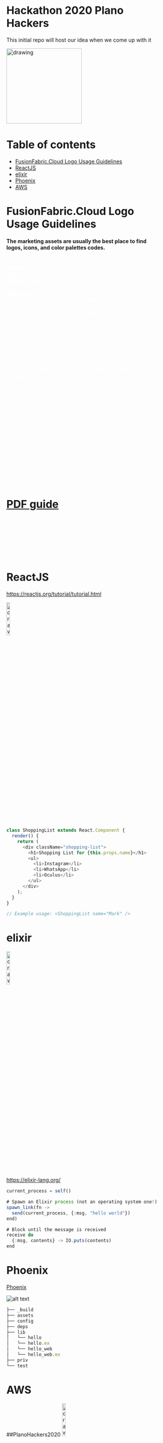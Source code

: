 Hackathon 2020 Plano Hackers
=========

This initial repo will host our idea when we come up with it 

<img src="https://images.fineartamerica.com/images/artworkimages/mediumlarge/1/red-big-question-mark-and-toon-man-faq-ask-search-concepts-michal-bednarek.jpg" alt="drawing" width="200"/>


Table of contents
=================

<!--ts-->
   * [FusionFabric.Cloud Logo Usage Guidelines](#FusionFabric.Cloud-Logo-Usage-Guidelines)
   * [ReactJS](#ReactJS)
   * [elixir](#elixir)
   * [Phoenix](#Phoenix)
   * [AWS](#AWS)
<!--te-->

FusionFabric.Cloud Logo Usage Guidelines
============
#### The marketing assets are usually the best place to find logos, icons, and color palettes codes. 


<!DOCTYPE html>
<html>
    <head>
    <meta name="viewport" content="width=device-width, initial-scale=1">
    <style>
      * { box-sizing: border-box;}
        .column {
            float: left;
            width: 33%;
            padding: 5px;
            height: 400px;
        }
        .row {
            width: 100%;
            padding: 5px;
            height: 600px;
        }
        .body {
          background-image: url('https://raw.githubusercontent.com/PlanoHackers2020/HackathonInitRepo/main/photos/cl1.JPG');
        } 
    </style>
    </head>
    <body>
    <div class="row" style="background-image: url('https://www.plexiglas.de/files/plexiglas-content/main/produkte/plexiglas/trendfarben/trendfarbe_2018.jpg'" >
      <div style="text-align:left"> <p style="color:white"; >
          <b>Origins:</b> <br>
          <b>FIN</b> – Finance <br>
          <b>ASTRA</b> – Star (Latin)
          <br></br>
          <b>Meaning:</b><br>
          We are a new star, born in the wide universe<br>
          of financial software. Unlocking the potential<br>
          of people and businesses by leading them<br>
          into the open future of finance.<br>
          <br>
          <ul style="color:white">
              <li>Leading customers through transformation,<br>
              from closed legacy systems to a future of<br>
              open architecture.<br></li>
              <li>Leading the development, deployment<br>
              and consumption of financial services
              software, towards a more innovative,
              collaborative and open approach. </li>
          </ul>
        </div> </p>
      </div>
    </body>
</html>
 
# [PDF guide](https://www.fusionfabric.cloud/sites/default/files/files/2018-06/ffdc-logo-guide.pdf)
<!-- <img src="https://raw.githubusercontent.com/PlanoHackers2020/HackathonInitRepo/main/photos/cl1.JPG" alt="drawing" width="100%"/> -->

<br>
<br><br>
<br><br>
<br>

ReactJS
============
https://reactjs.org/tutorial/tutorial.html

<img src="https://upload.wikimedia.org/wikipedia/commons/thumb/a/a7/React-icon.svg/1200px-React-icon.svg.png" alt="drawing" width="15%"/>

```js
class ShoppingList extends React.Component {
  render() {
    return (
      <div className="shopping-list">
        <h1>Shopping List for {this.props.name}</h1>
        <ul>
          <li>Instagram</li>
          <li>WhatsApp</li>
          <li>Oculus</li>
        </ul>
      </div>
    );
  }
}

// Example usage: <ShoppingList name="Mark" />
```



elixir
============
<img src="https://elixir-lang.org/images/logo/logo.png" alt="drawing" width="15%"/>

https://elixir-lang.org/

```js
current_process = self()

# Spawn an Elixir process (not an operating system one!)
spawn_link(fn ->
  send(current_process, {:msg, "hello world"})
end)

# Block until the message is received
receive do
  {:msg, contents} -> IO.puts(contents)
end
```

Phoenix
============
[Phoenix](https://www.phoenixframework.org/)

![alt text](https://raw.githubusercontent.com/phoenixframework/phoenix/master/priv/static/phoenix.png "img9.jpg")



```js
├── _build
├── assets
├── config
├── deps
├── lib
│   └── hello
│   └── hello.ex
│   └── hello_web
│   └── hello_web.ex
├── priv
└── test
```


AWS
=====

##PlanoHackers2020
<img src="https://thewealthmosaic.s3.amazonaws.com/media/Logo_Amazon_Web_Services_2.png" alt="drawing" width="15%"/>

